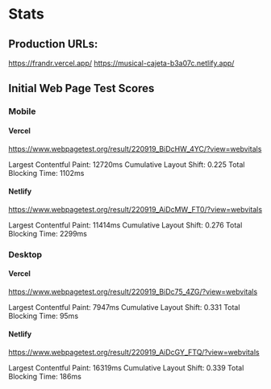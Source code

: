 # Stats

## Production URLs:

https://frandr.vercel.app/
https://musical-cajeta-b3a07c.netlify.app/


## Initial Web Page Test Scores

### Mobile

#### Vercel

https://www.webpagetest.org/result/220919_BiDcHW_4YC/?view=webvitals

Largest Contentful Paint: 12720ms
Cumulative Layout Shift: 0.225
Total Blocking Time: 1102ms

#### Netlify

https://www.webpagetest.org/result/220919_AiDcMW_FT0/?view=webvitals

Largest Contentful Paint: 11414ms
Cumulative Layout Shift: 0.276
Total Blocking Time: 2299ms

### Desktop

#### Vercel

https://www.webpagetest.org/result/220919_BiDc75_4ZG/?view=webvitals

Largest Contentful Paint: 7947ms
Cumulative Layout Shift: 0.331
Total Blocking Time: 95ms

#### Netlify

https://www.webpagetest.org/result/220919_AiDcGY_FTQ/?view=webvitals

Largest Contentful Paint: 16319ms
Cumulative Layout Shift: 0.339
Total Blocking Time: 186ms